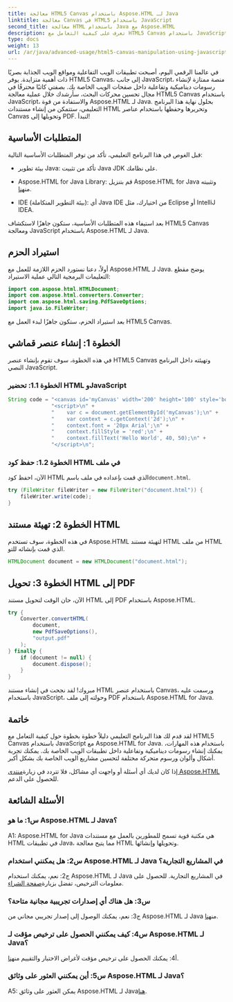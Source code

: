 ```yaml
---
title: معالجة HTML5 Canvas باستخدام Aspose.HTML لـ Java
linktitle: معالجة Canvas في HTML5 باستخدام JavaScript
second_title: معالجة HTML باستخدام Java مع Aspose.HTML
description: تعرف على كيفية التعامل مع HTML5 Canvas باستخدام JavaScript باستخدام Aspose.HTML for Java. قم بإنشاء رسومات ديناميكية وتحويلها إلى PDF.
type: docs
weight: 13
url: /ar/java/advanced-usage/html5-canvas-manipulation-using-javascript/
---
```

في عالمنا الرقمي اليوم، أصبحت تطبيقات الويب التفاعلية ومواقع الويب الجذابة بصريًا ذات أهمية متزايدة. يوفر HTML5 Canvas، إلى جانب JavaScript، منصة ممتازة لإنشاء رسومات ديناميكية وتفاعلية داخل صفحات الويب الخاصة بك. بصفتي كاتبًا محترفًا في مجال تحسين محركات البحث، سأرشدك خلال عملية معالجة HTML5 Canvas باستخدام JavaScript، والاستفادة من قوة Aspose.HTML لـ Java. بحلول نهاية هذا البرنامج التعليمي، ستتمكن من إنشاء مستندات HTML وتحريرها وحفظها باستخدام عناصر Canvas وتحويلها إلى PDF. لنبدأ!

## المتطلبات الأساسية

قبل الغوص في هذا البرنامج التعليمي، تأكد من توفر المتطلبات الأساسية التالية:

- بيئة تطوير Java: تأكد من تثبيت Java JDK على نظامك.

-  Aspose.HTML for Java Library: قم بتنزيل Aspose.HTML for Java وتثبيته من[هنا](https://releases.aspose.com/html/java/).

- IDE (بيئة التطوير المتكاملة): أي Java IDE من اختيارك، مثل Eclipse أو IntelliJ IDEA.

بعد استيفاء هذه المتطلبات الأساسية، ستكون جاهزًا لاستكشاف HTML5 Canvas ومعالجة JavaScript باستخدام Aspose.HTML لـ Java.

## استيراد الحزم

أولاً، دعنا نستورد الحزم اللازمة للعمل مع Aspose.HTML لـ Java. يوضح مقطع التعليمات البرمجية التالي عملية الاستيراد:

```java
import com.aspose.html.HTMLDocument;
import com.aspose.html.converters.Converter;
import com.aspose.html.saving.PdfSaveOptions;
import java.io.FileWriter;
```

بعد استيراد الحزم، ستكون جاهزًا لبدء العمل مع HTML5 Canvas.


## الخطوة 1: إنشاء عنصر قماشي

في هذه الخطوة، سوف تقوم بإنشاء عنصر HTML5 Canvas وتهيئته داخل البرنامج النصي JavaScript.

### الخطوة 1.1: تحضير HTML وJavaScript

```java
String code = "<canvas id='myCanvas' width='200' height='100' style='border:1px solid #d3d3d3;'></canvas>\n" +
              "<script>\n" +
              "    var c = document.getElementById('myCanvas');\n" +
              "    var context = c.getContext('2d');\n" +
              "    context.font = '20px Arial';\n" +
              "    context.fillStyle = 'red';\n" +
              "    context.fillText('Hello World', 40, 50);\n" +
              "</script>\n";
```

### الخطوة 1.2: حفظ كود HTML في ملف

 الآن، احفظ كود HTML الذي قمت بإعداده في ملف باسم`document.html`.

```java
try (FileWriter fileWriter = new FileWriter("document.html")) {
    fileWriter.write(code);
}
```

## الخطوة 2: تهيئة مستند HTML

في هذه الخطوة، سوف تستخدم Aspose.HTML لتهيئة مستند HTML من ملف HTML الذي قمت بإنشائه للتو.

```java
HTMLDocument document = new HTMLDocument("document.html");
```

## الخطوة 3: تحويل HTML إلى PDF

الآن، حان الوقت لتحويل مستند HTML إلى PDF باستخدام Aspose.HTML.

```java
try {
    Converter.convertHTML(
        document,
        new PdfSaveOptions(),
        "output.pdf"
    );
} finally {
    if (document != null) {
        document.dispose();
    }
}
```

مبروك! لقد نجحت في إنشاء مستند HTML باستخدام عنصر Canvas، ورسمت عليه باستخدام JavaScript، وحولته إلى ملف PDF باستخدام Aspose.HTML for Java.

## خاتمة

لقد قدم لك هذا البرنامج التعليمي دليلاً خطوة بخطوة حول كيفية التعامل مع HTML5 Canvas باستخدام JavaScript مع Aspose.HTML for Java. باستخدام هذه المهارات، يمكنك إنشاء رسومات ديناميكية وتفاعلية داخل تطبيقات الويب الخاصة بك. يمكنك تجربة أشكال وألوان ورسوم متحركة مختلفة لتحسين مشاريع الويب الخاصة بك بشكل أكبر.

 إذا كان لديك أي أسئلة أو واجهت أي مشاكل، فلا تتردد في زيارة[منتدى Aspose.HTML](https://forum.aspose.com/) للحصول على الدعم.

## الأسئلة الشائعة

### س1: ما هو Aspose.HTML لـ Java؟

A1: Aspose.HTML for Java هي مكتبة قوية تسمح للمطورين بالعمل مع مستندات HTML في تطبيقات Java، مما يتيح معالجة HTML وتحويلها وإنشائها.

### س2: هل يمكنني استخدام Aspose.HTML لـ Java في المشاريع التجارية؟

 ج2: نعم، يمكنك استخدام Aspose.HTML لـ Java في المشاريع التجارية. للحصول على معلومات الترخيص، تفضل بزيارة[صفحة الشراء](https://purchase.aspose.com/buy).

### س3: هل هناك أي إصدارات تجريبية مجانية متاحة؟

ج3: نعم، يمكنك الوصول إلى إصدار تجريبي مجاني من Aspose.HTML لـ Java من[هنا](https://releases.aspose.com/).

### س4: كيف يمكنني الحصول على ترخيص مؤقت لـ Aspose.HTML لـ Java؟

 أ4: يمكنك الحصول على ترخيص مؤقت لأغراض الاختبار والتقييم من[هنا](https://purchase.aspose.com/temporary-license/).

### س5: أين يمكنني العثور على وثائق Aspose.HTML لـ Java؟

 A5: يمكن العثور على وثائق Aspose.HTML لـ Java[هنا](https://reference.aspose.com/html/java/).